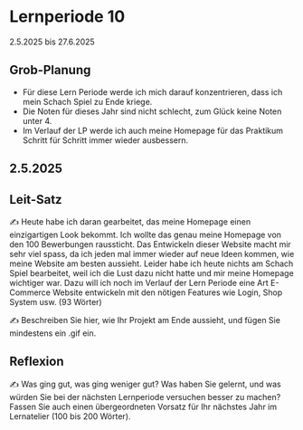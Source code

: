 # Lernperiode 10

2.5.2025 bis 27.6.2025

## Grob-Planung

- Für diese Lern Periode werde ich mich darauf konzentrieren, dass ich mein Schach Spiel zu Ende kriege.
- Die Noten für dieses Jahr sind nicht schlecht, zum Glück keine Noten unter 4.
- Im Verlauf der LP werde ich auch meine Homepage für das Praktikum Schritt für Schritt immer wieder ausbessern.

## 2.5.2025
## Leit-Satz

✍️ Heute habe ich daran gearbeitet, das meine Homepage einen einzigartigen Look bekommt. Ich wollte das genau meine Homepage von den 100 Bewerbungen raussticht. Das Entwickeln dieser Website macht mir sehr viel spass, da ich jeden mal immer wieder auf neue Ideen kommen, wie meine Website am besten aussieht. Leider habe ich heute nichts am Schach Spiel bearbeitet, weil ich die Lust dazu nicht hatte und mir meine Homepage wichtiger war. Dazu will ich noch im Verlauf der Lern Periode eine Art E-Commerce Website entwickeln mit den nötigen Features wie Login, Shop System usw. (93 Wörter)





✍️ Beschreiben Sie hier, wie Ihr Projekt am Ende aussieht, und fügen Sie mindestens ein .gif ein.

## Reflexion

✍️ Was ging gut, was ging weniger gut? Was haben Sie gelernt, und was würden Sie bei der nächsten Lernperiode versuchen besser zu machen? Fassen Sie auch einen übergeordneten Vorsatz für Ihr nächstes Jahr im Lernatelier (100 bis 200 Wörter).
